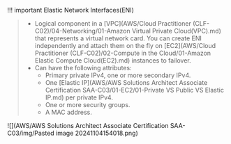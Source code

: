
!!! important Elastic Network Interfaces(ENI)
> - Logical component in a [VPC](AWS/Cloud Practitioner (CLF-C02)/04-Networking/01-Amazon Virtual Private Cloud(VPC).md) that represents a virtual network card. You can create ENI independently and attach them on the fly on [EC2](AWS/Cloud Practitioner (CLF-C02)/02-Compute in the Cloud/01-Amazon Elastic Compute Cloud(EC2).md) instances to failover.
> - Can have the following attributes:
> 	- Primary private IPv4, one or more secondary IPv4.
> 	- One [Elastic IP](AWS/AWS Solutions Architect Associate Certification SAA-C03/01-EC2/01-Private VS Public VS Elastic IP.md) per private IPv4.
> 	- One or more security groups.
> 	- A MAC address.

![](AWS/AWS Solutions Architect Associate Certification SAA-C03/img/Pasted image 20241104154018.png)